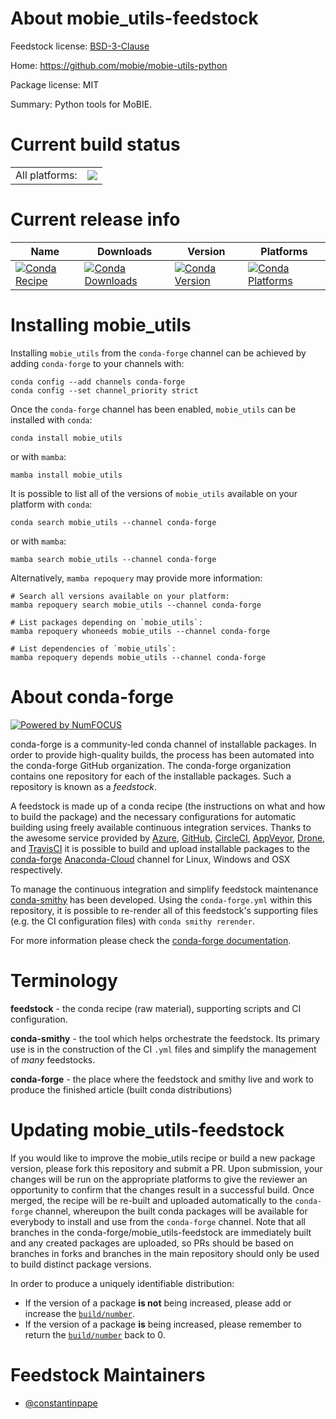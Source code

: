 About mobie_utils-feedstock
===========================

Feedstock license: [BSD-3-Clause](https://github.com/conda-forge/mobie_utils-feedstock/blob/main/LICENSE.txt)

Home: https://github.com/mobie/mobie-utils-python

Package license: MIT

Summary: Python tools for MoBIE.

Current build status
====================


<table><tr><td>All platforms:</td>
    <td>
      <a href="https://dev.azure.com/conda-forge/feedstock-builds/_build/latest?definitionId=14538&branchName=main">
        <img src="https://dev.azure.com/conda-forge/feedstock-builds/_apis/build/status/mobie_utils-feedstock?branchName=main">
      </a>
    </td>
  </tr>
</table>

Current release info
====================

| Name | Downloads | Version | Platforms |
| --- | --- | --- | --- |
| [![Conda Recipe](https://img.shields.io/badge/recipe-mobie_utils-green.svg)](https://anaconda.org/conda-forge/mobie_utils) | [![Conda Downloads](https://img.shields.io/conda/dn/conda-forge/mobie_utils.svg)](https://anaconda.org/conda-forge/mobie_utils) | [![Conda Version](https://img.shields.io/conda/vn/conda-forge/mobie_utils.svg)](https://anaconda.org/conda-forge/mobie_utils) | [![Conda Platforms](https://img.shields.io/conda/pn/conda-forge/mobie_utils.svg)](https://anaconda.org/conda-forge/mobie_utils) |

Installing mobie_utils
======================

Installing `mobie_utils` from the `conda-forge` channel can be achieved by adding `conda-forge` to your channels with:

```
conda config --add channels conda-forge
conda config --set channel_priority strict
```

Once the `conda-forge` channel has been enabled, `mobie_utils` can be installed with `conda`:

```
conda install mobie_utils
```

or with `mamba`:

```
mamba install mobie_utils
```

It is possible to list all of the versions of `mobie_utils` available on your platform with `conda`:

```
conda search mobie_utils --channel conda-forge
```

or with `mamba`:

```
mamba search mobie_utils --channel conda-forge
```

Alternatively, `mamba repoquery` may provide more information:

```
# Search all versions available on your platform:
mamba repoquery search mobie_utils --channel conda-forge

# List packages depending on `mobie_utils`:
mamba repoquery whoneeds mobie_utils --channel conda-forge

# List dependencies of `mobie_utils`:
mamba repoquery depends mobie_utils --channel conda-forge
```


About conda-forge
=================

[![Powered by
NumFOCUS](https://img.shields.io/badge/powered%20by-NumFOCUS-orange.svg?style=flat&colorA=E1523D&colorB=007D8A)](https://numfocus.org)

conda-forge is a community-led conda channel of installable packages.
In order to provide high-quality builds, the process has been automated into the
conda-forge GitHub organization. The conda-forge organization contains one repository
for each of the installable packages. Such a repository is known as a *feedstock*.

A feedstock is made up of a conda recipe (the instructions on what and how to build
the package) and the necessary configurations for automatic building using freely
available continuous integration services. Thanks to the awesome service provided by
[Azure](https://azure.microsoft.com/en-us/services/devops/), [GitHub](https://github.com/),
[CircleCI](https://circleci.com/), [AppVeyor](https://www.appveyor.com/),
[Drone](https://cloud.drone.io/welcome), and [TravisCI](https://travis-ci.com/)
it is possible to build and upload installable packages to the
[conda-forge](https://anaconda.org/conda-forge) [Anaconda-Cloud](https://anaconda.org/)
channel for Linux, Windows and OSX respectively.

To manage the continuous integration and simplify feedstock maintenance
[conda-smithy](https://github.com/conda-forge/conda-smithy) has been developed.
Using the ``conda-forge.yml`` within this repository, it is possible to re-render all of
this feedstock's supporting files (e.g. the CI configuration files) with ``conda smithy rerender``.

For more information please check the [conda-forge documentation](https://conda-forge.org/docs/).

Terminology
===========

**feedstock** - the conda recipe (raw material), supporting scripts and CI configuration.

**conda-smithy** - the tool which helps orchestrate the feedstock.
                   Its primary use is in the construction of the CI ``.yml`` files
                   and simplify the management of *many* feedstocks.

**conda-forge** - the place where the feedstock and smithy live and work to
                  produce the finished article (built conda distributions)


Updating mobie_utils-feedstock
==============================

If you would like to improve the mobie_utils recipe or build a new
package version, please fork this repository and submit a PR. Upon submission,
your changes will be run on the appropriate platforms to give the reviewer an
opportunity to confirm that the changes result in a successful build. Once
merged, the recipe will be re-built and uploaded automatically to the
`conda-forge` channel, whereupon the built conda packages will be available for
everybody to install and use from the `conda-forge` channel.
Note that all branches in the conda-forge/mobie_utils-feedstock are
immediately built and any created packages are uploaded, so PRs should be based
on branches in forks and branches in the main repository should only be used to
build distinct package versions.

In order to produce a uniquely identifiable distribution:
 * If the version of a package **is not** being increased, please add or increase
   the [``build/number``](https://docs.conda.io/projects/conda-build/en/latest/resources/define-metadata.html#build-number-and-string).
 * If the version of a package **is** being increased, please remember to return
   the [``build/number``](https://docs.conda.io/projects/conda-build/en/latest/resources/define-metadata.html#build-number-and-string)
   back to 0.

Feedstock Maintainers
=====================

* [@constantinpape](https://github.com/constantinpape/)

